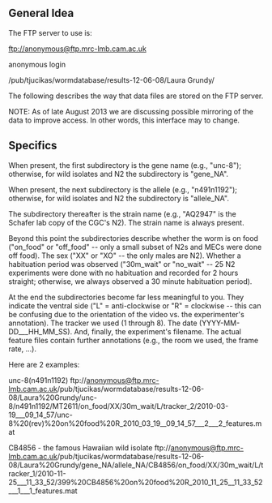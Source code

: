 ## General Idea ##

The FTP server to use is: 

[ftp://anonymous@ftp.mrc-lmb.cam.ac.uk](ftp://anonymous@ftp.mrc-lmb.cam.ac.uk) 

anonymous login 

/pub/tjucikas/wormdatabase/results-12-06-08/Laura Grundy/

The following describes the way that data files are stored on the FTP server. 

NOTE: As of late August 2013 we are discussing possible mirroring of the data to improve access. In other words, this interface may to change.

## Specifics ##

When present, the first subdirectory is the gene name (e.g., "unc-8"); otherwise, for wild isolates and N2 the subdirectory is "gene_NA".

When present, the next subdirectory is the allele (e.g., "n491n1192"); otherwise, for wild isolates and N2 the subdirectory is "allele_NA".

The subdirectory thereafter is the strain name (e.g., "AQ2947" is the Schafer lab copy of the CGC's N2). The strain name is always present.

Beyond this point the subdirectories describe whether the worm is on food ("on_food" or "off_food" -- only a small subset of N2s and MECs were done off food). The sex ("XX" or "XO" -- the only males are N2). Whether a habituation period was observed ("30m_wait" or "no_wait" -- 25 N2 experiments were done with no habituation and recorded for 2 hours straight; otherwise, we always observed a 30 minute habituation period).

At the end the subdirectories become far less meaningful to you. They indicate the ventral side ("L" = anti-clockwise or "R" = clockwise -- this can be confusing due to the orientation of the video vs. the experimenter's annotation). The tracker we used (1 through 8). The date (YYYY-MM-DD___HH_MM_SS). And, finally, the experiment's filename. The actual feature files contain further annotations (e.g., the room we used, the frame rate, ...).

Here are 2 examples:

unc-8(n491n1192)
ftp://anonymous@ftp.mrc-lmb.cam.ac.uk/pub/tjucikas/wormdatabase/results-12-06-08/Laura%20Grundy/unc-8/n491n1192/MT2611/on_food/XX/30m_wait/L/tracker_2/2010-03-19___09_14_57/unc-8%20(rev)%20on%20food%20R_2010_03_19__09_14_57___2___2_features.mat

CB4856 - the famous Hawaiian wild isolate
ftp://anonymous@ftp.mrc-lmb.cam.ac.uk/pub/tjucikas/wormdatabase/results-12-06-08/Laura%20Grundy/gene_NA/allele_NA/CB4856/on_food/XX/30m_wait/L/tracker_1/2010-11-25___11_33_52/399%20CB4856%20on%20food%20R_2010_11_25__11_33_52___1___1_features.mat

